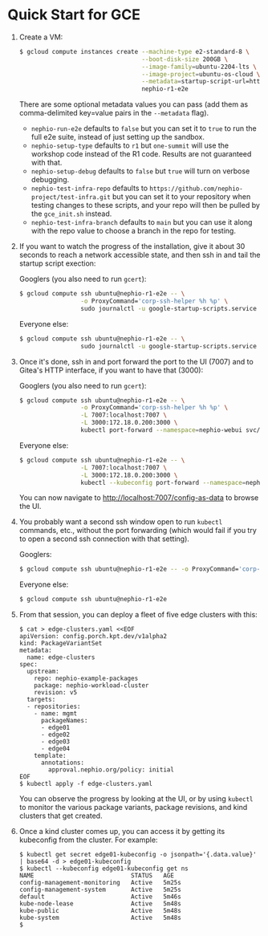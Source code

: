 # Quick Start for GCE

1. Create a VM:

   ```bash
   $ gcloud compute instances create --machine-type e2-standard-8 \
                                     --boot-disk-size 200GB \
                                     --image-family=ubuntu-2204-lts \
                                     --image-project=ubuntu-os-cloud \
                                     --metadata=startup-script-url=https://raw.githubusercontent.com/nephio-project/test-infra/main/e2e/provision/gce_init.sh \
                                     nephio-r1-e2e
   ```

   There are some optional metadata values you can pass (add them as
   comma-delimited key=value pairs in the `--metadata` flag).

   - `nephio-run-e2e` defaults to `false` but you can set it to `true` to run
     the full e2e suite, instead of just setting up the sandbox.
   - `nephio-setup-type` defaults to `r1` but `one-summit` will use the workshop
     code instead of the R1 code. Results are not guaranteed with that.
   - `nephio-setup-debug` defaults to `false` but `true` will turn on verbose
     debugging.
   - `nephio-test-infra-repo` defaults to
     `https://github.com/nephio-project/test-infra.git` but you can set it to
     your repository when testing changes to these scripts, and your repo will
     then be pulled by the `gce_init.sh` instead.
   - `nephio-test-infra-branch` defaults to `main` but you can use it along with
     the repo value to choose a branch in the repo for testing.

2. If you want to watch the progress of the installation, give it about 30
   seconds to reach a network accessible state, and then ssh in and tail the
   startup script exection:

   Googlers (you also need to run `gcert`):
   ```bash
   $ gcloud compute ssh ubuntu@nephio-r1-e2e -- \
                    -o ProxyCommand='corp-ssh-helper %h %p' \
                    sudo journalctl -u google-startup-scripts.service --follow
   ```

   Everyone else:
   ```bash
   $ gcloud compute ssh ubuntu@nephio-r1-e2e -- \
                    sudo journalctl -u google-startup-scripts.service --follow
   ```

4. Once it's done, ssh in and port forward the port to the UI (7007) and to
   Gitea's HTTP interface, if you want to have that (3000):

   Googlers (you also need to run `gcert`):
   ```bash
   $ gcloud compute ssh ubuntu@nephio-r1-e2e -- \
                    -o ProxyCommand='corp-ssh-helper %h %p' \
                    -L 7007:localhost:7007 \
                    -L 3000:172.18.0.200:3000 \
                    kubectl port-forward --namespace=nephio-webui svc/nephio-webui 7007
   ```

   Everyone else:
   ```bash
   $ gcloud compute ssh ubuntu@nephio-r1-e2e -- \
                    -L 7007:localhost:7007 \
                    -L 3000:172.18.0.200:3000 \
                    kubectl --kubeconfig port-forward --namespace=nephio-webui svc/nephio-webui 7007
   ```

   You can now navigate to
   [http://localhost:7007/config-as-data](http://localhost:7007/config-as-data) to
   browse the UI.

5. You probably want a second ssh window open to run `kubectl` commands, etc.,
without the port forwarding (which would fail if you try to open a second ssh
connection with that setting).

   Googlers:
   ```bash
   $ gcloud compute ssh ubuntu@nephio-r1-e2e -- -o ProxyCommand='corp-ssh-helper %h %p'
   ```

   Everyone else:
   ```bash
   $ gcloud compute ssh ubuntu@nephio-r1-e2e
   ```

6. From that session, you can deploy a fleet of five edge clusters with this:

   ```
   $ cat > edge-clusters.yaml <<EOF
   apiVersion: config.porch.kpt.dev/v1alpha2
   kind: PackageVariantSet
   metadata:
     name: edge-clusters
   spec:
     upstream:
       repo: nephio-example-packages
       package: nephio-workload-cluster
       revision: v5
     targets:
     - repositories:
       - name: mgmt
         packageNames:
         - edge01
         - edge02
         - edge03
         - edge04
       template:
         annotations:
           approval.nephio.org/policy: initial
   EOF
   $ kubectl apply -f edge-clusters.yaml
   ```

   You can observe the progress by looking at the UI, or by using `kubectl` to
   monitor the various package variants, package revisions, and kind clusters
   that get created.

7. Once a kind cluster comes up, you can access it by getting its kubeconfig
   from the cluster. For example:

   ```
   $ kubectl get secret edge01-kubeconfig -o jsonpath='{.data.value}' | base64 -d > edge01-kubeconfig
   $ kubectl --kubeconfig edge01-kubeconfig get ns
   NAME                           STATUS   AGE
   config-management-monitoring   Active   5m25s
   config-management-system       Active   5m25s
   default                        Active   5m46s
   kube-node-lease                Active   5m48s
   kube-public                    Active   5m48s
   kube-system                    Active   5m48s
   $
   ```

